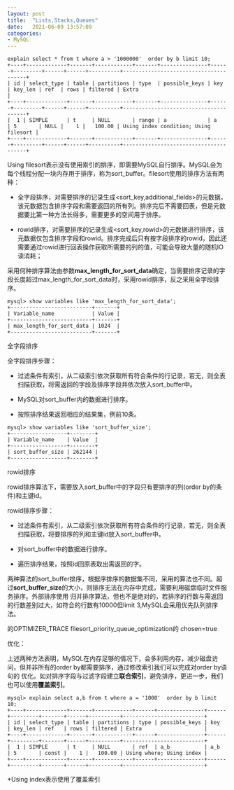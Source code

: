 ```yaml
---
layout: post
title:  "Lists,Stacks,Queues"
date:   2021-06-09 13:57:09
categories: 
- MySQL
---
```


```
explain select * from t where a > '1000000'  order by b limit 10;
+----+-------------+-------+------------+-------+---------------+------+---------+------+------+----------+---------------------------------------+
| id | select_type | table | partitions | type  | possible_keys | key  | key_len | ref  | rows | filtered | Extra                                 |
+----+-------------+-------+------------+-------+---------------+------+---------+------+------+----------+---------------------------------------+
|  1 | SIMPLE      | t     | NULL       | range | a             | a    | 5       | NULL |    1 |   100.00 | Using index condition; Using filesort |
+----+-------------+-------+------------+-------+---------------+------+---------+------+------+----------+---------------------------------------+
```

Using filesort表示没有使用索引的排序，即需要MySQL自行排序。MySQL会为每个线程分配一块内存用于排序，称为sort_buffer。filesort使用的排序方法有两种：

* 全字段排序，对需要排序的记录生成<sort_key,additional_fields>的元数据，该元数据包含排序字段和需要返回的所有列。排序完后不需要回表，但是元数据要比第一种方法长得多，需要更多的空间用于排序。
                                                                           
* rowid排序，对需要排序的记录生成<sort_key,rowid>的元数据进行排序，该元数据仅包含排序字段和rowid。排序完成后只有按字段排序的rowid，因此还需要通过rowid进行回表操作获取所需要的列的值，可能会导致大量的随机IO读消耗；

采用何种排序算法由参数**max_length_for_sort_data**确定，当需要排序记录的字段长度超过max_length_for_sort_data时，采用rowid排序，反之采用全字段排序。
```
mysql> show variables like 'max_length_for_sort_data';
+--------------------------+-------+
| Variable_name            | Value |
+--------------------------+-------+
| max_length_for_sort_data | 1024  |
+--------------------------+-------+
```


全字段排序

全字段排序步骤：

* 过滤条件有索引，从二级索引依次获取所有符合条件的行记录，若无，则全表扫描获取，将需返回的字段及排序字段并依次放入sort_buffer中。

* MySQL对sort_buffer内的数据进行排序。

* 按照排序结果返回相应的结果集，例前10条。

```
mysql> show variables like 'sort_buffer_size';
+------------------+--------+
| Variable_name    | Value  |
+------------------+--------+
| sort_buffer_size | 262144 |
+------------------+--------+
```



rowid排序

rowid排序算法下，需要放入sort_buffer中的字段只有要排序的列(order by的条件)和主键id。

rowid排序步骤：

* 过滤条件有索引，从二级索引依次获取所有符合条件的行记录，若无，则全表扫描获取，将要排序的列和主键id放入sort_buffer中。

* 对sort_buffer中的数据进行排序。

* 遍历排序结果，按照id回原表取出需返回的字。


两种算法的sort_buffer排序，根据序排序的数据集不同，采用的算法也不同。超过**sort_buffer_size**的大小，则排序无法在内存中完成，需要利用磁盘临时文件服务排序。外部排序使用
归并排序算法，但也不是绝对的，若排序的行数与需返回的行数差别过大，如符合的行数有10000但limit 3,MySQL会采用优先队列排序法。

的OPTIMIZER_TRACE filesort_priority_queue_optimization的 chosen=true


优化：

 上述两种方法表明，MySQL在内存足够的情况下，会多利用内存，减少磁盘访问，但并非所有的order by都需要排序，通过修改索引我们可以完成对order by语句的
 优化。如对排序字段与过滤字段建立**联合索引**，避免排序，更进一步，我们也可以使用**覆盖索引**。

```
mysql> explain select a,b from t where a = '1000'  order by b limit 10;
+----+-------------+-------+------------+------+---------------+------+---------+-------+------+----------+--------------------------+
| id | select_type | table | partitions | type | possible_keys | key  | key_len | ref   | rows | filtered | Extra                    |
+----+-------------+-------+------------+------+---------------+------+---------+-------+------+----------+--------------------------+
|  1 | SIMPLE      | t     | NULL       | ref  | a_b           | a_b  | 5       | const |    1 |   100.00 | Using where; Using index |
+----+-------------+-------+------------+------+---------------+------+---------+-------+------+----------+--------------------------+
```
*Using index表示使用了覆盖索引